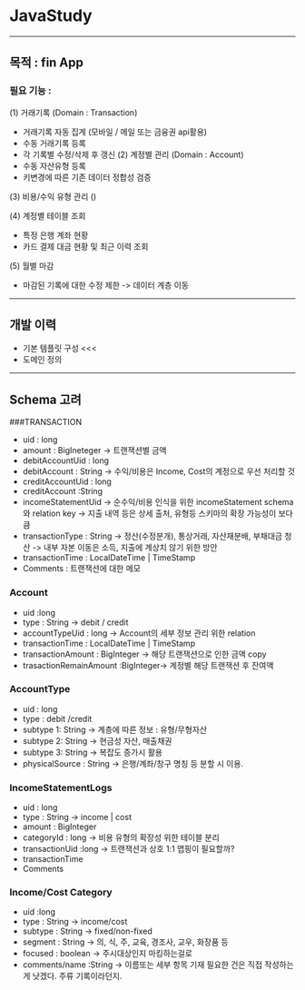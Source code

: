 # JavaStudy

--- 
## 목적 : fin App

### 필요 기능 : 
(1) 거래기록 (Domain : Transaction)
  - 거래기록 자동 집계 (모바일 / 메일 또는 금융권 api활용)
  - 수동 거래기록 등록
  - 각 기록별 수정/삭제 후 갱신
(2) 계정별 관리 (Domain : Account)
  - 수동 자산유형 등록
  - 키변경에 따른 기존 데이터 정합성 검증
  
(3) 비용/수익 유형 관리 ()

(4) 계정별 테이블 조회
  - 특정 은행 계좌 현황
  - 카드 결제 대금 현황 및 최근 이력 조회
  
(5) 월별 마감 
- 마감된 기록에 대한 수정 제한 -> 데이터 계층 이동


---
## 개발 이력
- 기본 템플릿 구성   <<< 
- 도메인 정의

---
## Schema 고려
###TRANSACTION
- uid : long
- amount : BigIneteger -> 트랜잭션별 금액
- debitAccountUid : long
- debitAccount : String -> 수익/비용은 Income, Cost의 계정으로 우선 처리할 것
- creditAccountUid : long
- creditAccount :String
- incomeStatementUid
  -> 순수익/비용 인식을 위한 incomeStatement schema와 relation key
  -> 지출 내역 등은 상세 출처, 유형등 스키마의 확장 가능성이 보다 큼
- transactionType : String
  -> 정산(수정분개), 통상거래, 자산재분배, 부채대금 청산
  -> 내부 자본 이동은 소득, 지출에 계상치 않기 위한 방안
- transactionTime : LocalDateTime | TimeStamp
- Comments : 트랜잭션에 대한 메모

### Account
- uid :long
- type : String -> debit / credit
- accountTypeUid : long -> Account의 세부 정보 관리 위한 relation
- transactionTime : LocalDateTime | TimeStamp 
- transactionAmount : BigInteger -> 해당 트랜잭션으로 인한 금액 copy
- trasactionRemainAmount :BigInteger-> 계정별 해당 트랜잭션 후 잔여액

### AccountType
- uid : long
- type : debit /credit
- subtype 1: String -> 계층에 따른 정보 : 유형/무형자산
- subtype 2: String -> 현금성 자산, 매출채권
- subtype 3: String -> 복잡도 증가시 활용
- physicalSource : String -> 은행/계좌/창구 명칭 등 분할 시 이용.

### IncomeStatementLogs
- uid : long
- type : String -> income | cost
- amount : BigInteger
- categoryId : long -> 비용 유형의 확장성 위한 테이블 분리
- transactionUid :long
  -> 트랜잭션과 상호 1:1 맵핑이 필요할까?
- transactionTime
- Comments 

### Income/Cost Category
- uid :long
- type : String -> income/cost
- subtype : String -> fixed/non-fixed
- segment : String -> 의, 식, 주, 교육, 경조사, 교우, 화장품 등
- focused : boolean -> 주시대상인지 마킹하는걸로
- comments/name :String -> 이름또는 세부 항목 기재 필요한 건은 직접 작성하는게 낫겠다. 주류 기록이라던지.
